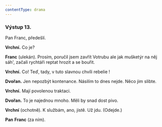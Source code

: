 ```yaml
---
contentType: drama
---
```


### Výstup 13.

Pan Franc, předešlí.

**Vrchní.** Co je?

**Franc** (ulekán). Prosím, poručil jsem zavřít Votrubu ale jak mušketýr na něj sáh', začali rychtáři reptat hrozit a se bouřit.

**Vrchní.** Co! Teď, tady, v tuto slavnou chvíli rebelie !

**Dvořan.** Jen nepozbýt kontenance. Násilím to dnes nejde. Něco jim slibte. 

**Vrchní.** Mají povolenou traktaci.

**Dvořan.** To je najednou mnoho. Měli by snad dost pivo.

**Vrchní** (ochotně). K službám, ano, jistě. Už jdu. (Odejde.)

**Pan** **Franc** (za ním).

